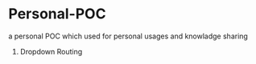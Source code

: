 # Personal-POC
a personal POC which used for personal usages and knowladge sharing
1.  Dropdown Routing
